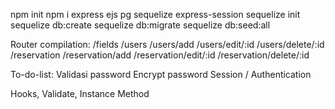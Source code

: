 npm init
npm i express ejs pg sequelize express-session
sequelize init
sequelize db:create
sequelize db:migrate
sequelize db:seed:all


Router compilation:
/fields
/users
/users/add
/users/edit/:id
/users/delete/:id
/reservation
/reservation/add
/reservation/edit/:id
/reservation/delete/:id

To-do-list:
Validasi password
Encrypt password
Session / Authentication

Hooks, Validate, Instance Method

